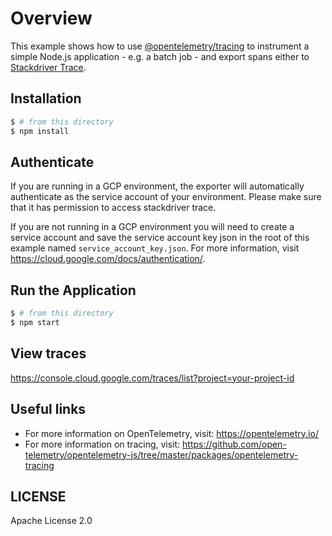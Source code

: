 # Overview

This example shows how to use [@opentelemetry/tracing](https://github.com/open-telemetry/opentelemetry-js/tree/master/packages/opentelemetry-tracing) to instrument a simple Node.js application - e.g. a batch job - and export spans either to [Stackdriver Trace](https://cloud.google.com/trace/).

## Installation

```sh
$ # from this directory
$ npm install
```

## Authenticate

If you are running in a GCP environment, the exporter will automatically authenticate as the service account of your environment. Please make sure that it has permission to access stackdriver trace.

If you are not running in a GCP environment you will need to create a service account and save the service account key json in the root of this example named `service_account_key.json`. For more information, visit <https://cloud.google.com/docs/authentication/>.

## Run the Application

```sh
$ # from this directory
$ npm start
```

## View traces

https://console.cloud.google.com/traces/list?project=your-project-id

## Useful links
- For more information on OpenTelemetry, visit: <https://opentelemetry.io/>
- For more information on tracing, visit: <https://github.com/open-telemetry/opentelemetry-js/tree/master/packages/opentelemetry-tracing>

## LICENSE

Apache License 2.0
